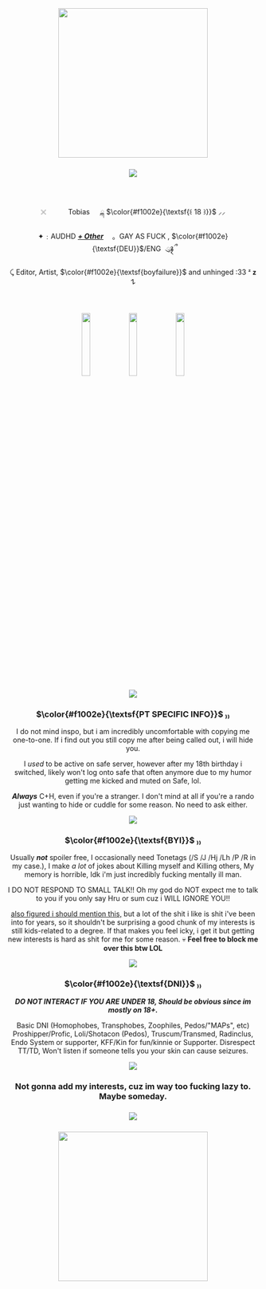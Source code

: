 <div align="center">
  <img height="300" src="https://asdahskdakseioasdaskdhajkheuiahs.carrd.co/assets/images/image01.png?v=c0be22fd"  />
</div>

### 

<div align="center">
  <img height="" src="https://github.com/user-attachments/assets/f4fdef8a-b6ec-4749-bcd9-fd14d843ed91"  />
</div>

###

 

<div align="center">
  
 𓏴ㅤㅤ  Tobias   ྐ $\color{#f1002e}{\textsf{꒰ 18 ꒱}}$ ⸝⸝
  
 ✦﹕AUDHD <ins>***+ Other***</ins>	 ｡ GAY AS FUCK , $\color{#f1002e}{\textsf{DEU}}$/ENG  ུ۪࿑ྀ

 ⤹ Editor, Artist, $\color{#f1002e}{\textsf{boyfailure}}$ and unhinged :33 ᶻ 𝘇 𐰁
</div>


 

###



<div align="center">
<img src="https://github.com/user-attachments/assets/e23aac7f-edcb-4997-9a89-e9e806c74e00" width="18%"></img>  <img src="https://github.com/user-attachments/assets/688e51ea-bd8d-482d-9f9c-96ee1a047253" width="18%"></img> <img src="https://github.com/user-attachments/assets/e23aac7f-edcb-4997-9a89-e9e806c74e00" width="18%"></img> 
</div>

 

###

<div align="center">
  <img height="" src="https://github.com/user-attachments/assets/f4fdef8a-b6ec-4749-bcd9-fd14d843ed91"  />
</div>

###

<div align="center">
  
### $\color{#f1002e}{\textsf{PT SPECIFIC INFO}}$ ₎₎
 I do not mind inspo, but i am incredibly uncomfortable with copying me one-to-one. If i find out you still copy me after being called out, i will hide you.
  
  I _used_ to be active on safe server, however after my 18th birthday i switched, likely won't log onto safe that often anymore due to my humor getting me kicked and muted on Safe, lol.

  ***Always*** C+H, even if you're a stranger. I don't mind at all if you're a rando just wanting to hide or cuddle for some reason. No need to ask either.
  
  <img height="" src=https://64.media.tumblr.com/6a61f90d7c0648e70c30cdb772a742f7/ad60d78b5e5f8687-04/s75x75_c1/8e04e10f31d6f9d0014f02132c8e5042546cdeb0.webp>

### $\color{#f1002e}{\textsf{BYI}}$ ₎₎
Usually ***not*** spoiler free, I occasionally need Tonetags (/S /J /Hj /Lh /P /R in my case.), I make *a lot* of jokes about Killing myself and Killing others, My memory is horrible, Idk i'm just incredibly fucking mentally ill man.

I DO NOT RESPOND TO SMALL TALK!! Oh my god do NOT expect me to talk to you if you only say Hru or sum cuz i WILL IGNORE YOU!!

<ins>also figured i should mention this,</ins> but a lot of the shit i like is shit i've been into for years, so it shouldn't be surprising a good chunk of my interests is still kids-related to a degree. If that makes you feel icky, i get it but getting new interests is hard as shit for me for some reason. :skull:
**Feel free to block me over this btw LOL**

  <img height="" src=https://64.media.tumblr.com/6a61f90d7c0648e70c30cdb772a742f7/ad60d78b5e5f8687-04/s75x75_c1/8e04e10f31d6f9d0014f02132c8e5042546cdeb0.webp>

### $\color{#f1002e}{\textsf{DNI}}$ ₎₎
***DO NOT INTERACT IF YOU ARE UNDER 18, Should be obvious since im mostly on 18+.*** 

Basic DNI (Homophobes, Transphobes, Zoophiles, Pedos/"MAPs", etc) Proshipper/Profic, Loli/Shotacon (Pedos), Truscum/Transmed, Radinclus, Endo System or supporter, KFF/Kin for fun/kinnie or Supporter.
Disrespect TT/TD, Won't listen if someone tells you your skin can cause seizures.

  <img height="" src=https://64.media.tumblr.com/6a61f90d7c0648e70c30cdb772a742f7/ad60d78b5e5f8687-04/s75x75_c1/8e04e10f31d6f9d0014f02132c8e5042546cdeb0.webp>

### Not gonna add my interests, cuz im way too fucking lazy to. Maybe someday.

</div>

###

<div align="center">
  <img height="" src="https://github.com/user-attachments/assets/f4fdef8a-b6ec-4749-bcd9-fd14d843ed91"  />
</div>

###

<div align="center">
  <img height="300" src="https://asdahskdakseioasdaskdhajkheuiahs.carrd.co/assets/images/image02.png?v=c0be22fd"  />
</div>

###
